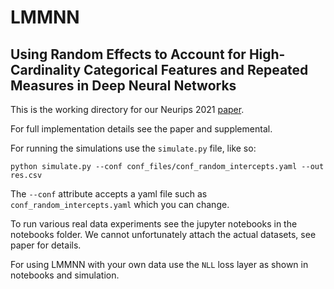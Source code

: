 # LMMNN

## Using Random Effects to Account for High-Cardinality Categorical Features and Repeated Measures in Deep Neural Networks

This is the working directory for our Neurips 2021 [paper](https://papers.nips.cc/paper/2021/hash/d35b05a832e2bb91f110d54e34e2da79-Abstract.html).

For full implementation details see the paper and supplemental.

For running the simulations use the `simulate.py` file, like so:

```
python simulate.py --conf conf_files/conf_random_intercepts.yaml --out res.csv
```

The `--conf` attribute accepts a yaml file such as `conf_random_intercepts.yaml` which you can change.

To run various real data experiments see the jupyter notebooks in the notebooks folder. We cannot unfortunately attach the actual datasets, see paper for details.

For using LMMNN with your own data use the `NLL` loss layer as shown in notebooks and simulation.
